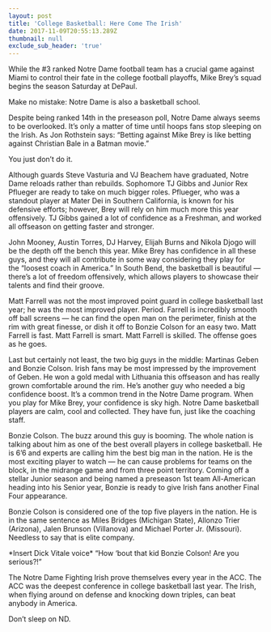 ```yaml
---
layout: post
title: 'College Basketball: Here Come The Irish'
date: 2017-11-09T20:55:13.289Z
thumbnail: null
exclude_sub_header: 'true'
---
```

While the #3 ranked Notre Dame football team has a crucial game against Miami to control their fate in the college football playoffs, Mike Brey’s squad begins the season Saturday at DePaul.

Make no mistake: Notre Dame is also a basketball school.

Despite being ranked 14th in the preseason poll, Notre Dame always seems to be overlooked. It’s only a matter of time until hoops fans stop sleeping on the Irish. As Jon Rothstein says: “Betting against Mike Brey is like betting against Christian Bale in a Batman movie.”

You just don’t do it.

Although guards Steve Vasturia and VJ Beachem have graduated, Notre Dame reloads rather than rebuilds. Sophomore TJ Gibbs and Junior Rex Pflueger are ready to take on much bigger roles. Pflueger, who was a standout player at Mater Dei in Southern California, is known for his defensive efforts; however, Brey will rely on him much more this year offensively. TJ Gibbs gained a lot of confidence as a Freshman, and worked all offseason on getting faster and stronger.

John Mooney, Austin Torres, DJ Harvey, Elijah Burns and Nikola Djogo will be the depth off the bench this year. Mike Brey has confidence in all these guys, and they will all contribute in some way considering they play for the “loosest coach in America.” In South Bend, the basketball is beautiful — there’s a lot of freedom offensively, which allows players to showcase their talents and find their groove.

Matt Farrell was not the most improved point guard in college basketball last year; he was the most improved player. Period. Farrell is incredibly smooth off ball screens — he can find the open man on the perimeter, finish at the rim with great finesse, or dish it off to Bonzie Colson for an easy two. Matt Farrell is fast. Matt Farrell is smart. Matt Farrell is skilled. The offense goes as he goes.

Last but certainly not least, the two big guys in the middle: Martinas Geben and Bonzie Colson. Irish fans may be most impressed by the improvement of Geben. He won a gold medal with Lithuania this offseason and has really grown comfortable around the rim. He’s another guy who needed a big confidence boost. It’s a common trend in the Notre Dame program. When you play for Mike Brey, your confidence is sky high. Notre Dame basketball players are calm, cool and collected. They have fun, just like the coaching staff.

Bonzie Colson. The buzz around this guy is booming. The whole nation is talking about him as one of the best overall players in college basketball. He is 6’6 and experts are calling him the best big man in the nation. He is the most exciting player to watch — he can cause problems for teams on the block, in the midrange game and from three point territory. Coming off a stellar Junior season and being named a preseason 1st team All-American heading into his Senior year, Bonzie is ready to give Irish fans another Final Four appearance.

Bonzie Colson is considered one of the top five players in the nation. He is in the same sentence as Miles Bridges (Michigan State), Allonzo Trier (Arizona), Jalen Brunson (Villanova) and Michael Porter Jr. (Missouri). Needless to say that is elite company.

\*Insert Dick Vitale voice\* “How ‘bout that kid Bonzie Colson! Are you serious?!”

The Notre Dame Fighting Irish prove themselves every year in the ACC. The ACC was the deepest conference in college basketball last year. The Irish, when flying around on defense and knocking down triples, can beat anybody in America. 

Don’t sleep on ND.
